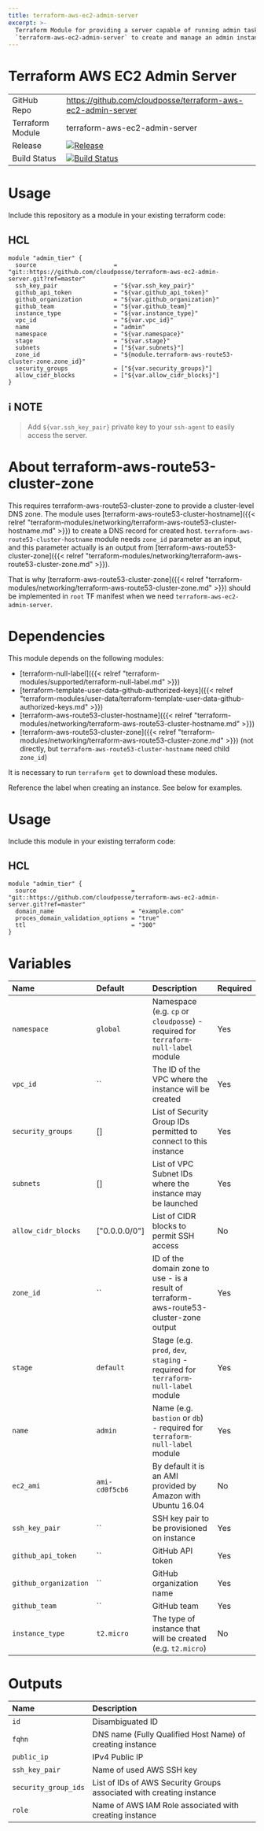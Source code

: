 ```yaml
---
title: terraform-aws-ec2-admin-server
excerpt: >-
  Terraform Module for providing a server capable of running admin tasks. Use
  `terraform-aws-ec2-admin-server` to create and manage an admin instance.
---
```


# Terraform AWS EC2 Admin Server

|                  |                                                                                                                                                                          |
|:-----------------|:-------------------------------------------------------------------------------------------------------------------------------------------------------------------------|
| GitHub Repo      | <https://github.com/cloudposse/terraform-aws-ec2-admin-server>                                                                                                           |
| Terraform Module | terraform-aws-ec2-admin-server                                                                                                                                           |
| Release          | [![Release](https://img.shields.io/github/release/cloudposse/terraform-aws-ec2-admin-server.svg)](https://github.com/cloudposse/terraform-aws-ec2-admin-server/releases) |
| Build Status     | [![Build Status](https://travis-ci.org/cloudposse/terraform-aws-ec2-admin-server.svg?branch=master)](https://travis-ci.org/cloudposse/terraform-aws-ec2-admin-server)    |

# Usage

Include this repository as a module in your existing terraform code:

## HCL

```hcl
module "admin_tier" {
  source                      = "git::https://github.com/cloudposse/terraform-aws-ec2-admin-server.git?ref=master"
  ssh_key_pair                = "${var.ssh_key_pair}"
  github_api_token            = "${var.github_api_token}"
  github_organization         = "${var.github_organization}"
  github_team                 = "${var.github_team}"
  instance_type               = "${var.instance_type}"
  vpc_id                      = "${var.vpc_id}"
  name                        = "admin"
  namespace                   = "${var.namespace}"
  stage                       = "${var.stage}"
  subnets                     = ["${var.subnets}"]
  zone_id                     = "${module.terraform-aws-route53-cluster-zone.zone_id}"
  security_groups             = ["${var.security_groups}"]
  allow_cidr_blocks           = ["${var.allow_cidr_blocks}"]
}
```

## :information_source: NOTE

> Add `${var.ssh_key_pair}` private key to your `ssh-agent` to easily access the server.

# About terraform-aws-route53-cluster-zone

This requires terraform-aws-route53-cluster-zone to provide a cluster-level DNS zone. The module uses [terraform-aws-route53-cluster-hostname]({{< relref "terraform-modules/networking/terraform-aws-route53-cluster-hostname.md" >}}) to create a DNS record for created host. `terraform-aws-route53-cluster-hostname` module needs `zone_id` parameter as an input, and this parameter actually is an output from [terraform-aws-route53-cluster-zone]({{< relref "terraform-modules/networking/terraform-aws-route53-cluster-zone.md" >}}).

That is why [terraform-aws-route53-cluster-zone]({{< relref "terraform-modules/networking/terraform-aws-route53-cluster-zone.md" >}}) should be implemented in `root` TF manifest when we need `terraform-aws-ec2-admin-server`.

# Dependencies

This module depends on the following modules:

- [terraform-null-label]({{< relref "terraform-modules/supported/terraform-null-label.md" >}})
- [terraform-template-user-data-github-authorized-keys]({{< relref "terraform-modules/user-data/terraform-template-user-data-github-authorized-keys.md" >}})
- [terraform-aws-route53-cluster-hostname]({{< relref "terraform-modules/networking/terraform-aws-route53-cluster-hostname.md" >}})
- [terraform-aws-route53-cluster-zone]({{< relref "terraform-modules/networking/terraform-aws-route53-cluster-zone.md" >}}) (not directly, but `terraform-aws-route53-cluster-hostname` need child `zone_id`)

It is necessary to run `terraform get` to download these modules.

Reference the label when creating an instance. See below for examples.

# Usage

Include this module in your existing terraform code:

## HCL

```hcl
module "admin_tier" {
  source                           = "git::https://github.com/cloudposse/terraform-aws-ec2-admin-server.git?ref=master"
  domain_name                      = "example.com"
  proces_domain_validation_options = "true"
  ttl                              = "300"
}
```

# Variables

| Name                  | Default        | Description                                                                             | Required |
|:----------------------|:---------------|:----------------------------------------------------------------------------------------|:---------|
| `namespace`           | `global`       | Namespace (e.g. `cp` or `cloudposse`) - required for `terraform-null-label` module      | Yes      |
| `vpc_id`              | ``             | The ID of the VPC where the instance will be created                                    | Yes      |
| `security_groups`     | []             | List of Security Group IDs permitted to connect to this instance                        | Yes      |
| `subnets`             | []             | List of VPC Subnet IDs where the instance may be launched                               | Yes      |
| `allow_cidr_blocks`   | ["0.0.0.0/0"]  | List of CIDR blocks to permit SSH access                                                | No       |
| `zone_id`             | ``             | ID of the domain zone to use - is a result of terraform-aws-route53-cluster-zone output | Yes      |
| `stage`               | `default`      | Stage (e.g. `prod`, `dev`, `staging` - required for `terraform-null-label` module       | Yes      |
| `name`                | `admin`        | Name (e.g. `bastion` or `db`) - required for `terraform-null-label` module              | Yes      |
| `ec2_ami`             | `ami-cd0f5cb6` | By default it is an AMI provided by Amazon with Ubuntu 16.04                            | No       |
| `ssh_key_pair`        | ``             | SSH key pair to be provisioned on instance                                              | Yes      |
| `github_api_token`    | ``             | GitHub API token                                                                        | Yes      |
| `github_organization` | ``             | GitHub organization name                                                                | Yes      |
| `github_team`         | ``             | GitHub team                                                                             | Yes      |
| `instance_type`       | `t2.micro`     | The type of instance that will be created (e.g. `t2.micro`)                             | No       |

# Outputs

| Name                 | Description                                                          |
|:---------------------|:---------------------------------------------------------------------|
| `id`                 | Disambiguated ID                                                     |
| `fqhn`               | DNS name (Fully Qualified Host Name) of creating instance            |
| `public_ip`          | IPv4 Public IP                                                       |
| `ssh_key_pair`       | Name of used AWS SSH key                                             |
| `security_group_ids` | List of IDs of AWS Security Groups associated with creating instance |
| `role`               | Name of AWS IAM Role associated with creating instance               |
